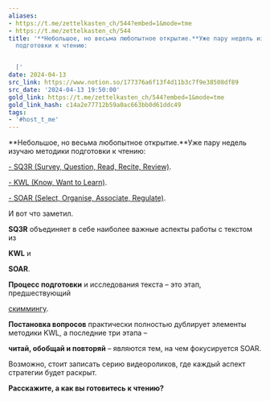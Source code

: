 ```yaml
---
aliases:
- https://t.me/zettelkasten_ch/544?embed=1&mode=tme
- https://t.me/zettelkasten_ch/544
title: '**Небольшое, но весьма любопытное открытие.**Уже пару недель изучаю методики
  подготовки к чтению:


  ['
date: 2024-04-13
src_link: https://www.notion.so/177376a6f13f4d11b3c7f9e38508df89
src_date: '2024-04-13 19:50:00'
gold_link: https://t.me/zettelkasten_ch/544?embed=1&mode=tme
gold_link_hash: c14a2e77712b59a0ac663bb0d61ddc49
tags:
- '#host_t_me'
---
```


**Небольшое, но весьма любопытное открытие.**Уже пару недель изучаю методики подготовки к чтению:

[- SQ3R (Survey, Question, Read, Recite, Review)](https://rustamagamaliev.ru/?p=2246). 

[- KWL (Know, Want to Learn)](https://rustamagamaliev.ru/?p=2307). 

[- SOAR (Select, Organise, Associate, Regulate)](https://rustamagamaliev.ru/?p=2315). 

И вот что заметил.

**SQ3R** объединяет в себе наиболее важные аспекты работы с текстом из 

**KWL** и 

**SOAR**.

**Процесс подготовки** и исследования текста – это этап, предшествующий 

[скиммингу](https://rustamagamaliev.ru/?p=2644). 

**Постановка вопросов** практически полностью дублирует элементы методики KWL, а последние три этапа – 

**читай, обобщай и повторяй** – являются тем, на чем фокусируется SOAR.

Возможно, стоит записать серию видеороликов, где каждый аспект стратегии будет раскрыт.

**Расскажите, а как вы готовитесь к чтению?**